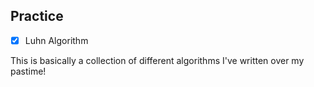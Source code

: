 ## Practice

- [x] Luhn Algorithm

This is basically a collection of different algorithms I've written over my pastime!
